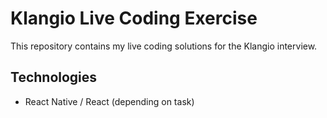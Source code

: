# Klangio Live Coding Exercise

This repository contains my live coding solutions for the Klangio interview.

## Technologies
- React Native / React (depending on task)
